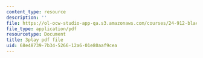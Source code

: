 ```yaml
---
content_type: resource
description: ''
file: https://ol-ocw-studio-app-qa.s3.amazonaws.com/courses/24-912-black-matters-introduction-to-black-studies-spring-2017/68e487397b34526612a601e80aaf9cea_aSk7YbhON_0.pdf
file_type: application/pdf
resourcetype: Document
title: 3play pdf file
uid: 68e48739-7b34-5266-12a6-01e80aaf9cea
---
```

